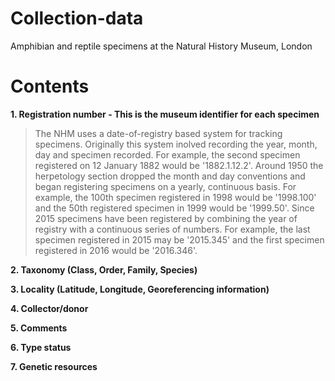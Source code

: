 # Collection-data
Amphibian and reptile specimens at the Natural History Museum, London

# Contents
**1. Registration number - This is the museum identifier for each specimen** 
>The NHM uses a date-of-registry based system for tracking specimens. Originally this system inolved recording the year, month, day and specimen recorded. For example, the second specimen registered on 12 January 1882 would be '1882.1.12.2'. Around 1950 the herpetology section dropped the month and day conventions and began registering specimens on a yearly, continuous basis. For example, the 100th specimen registered in 1998 would be '1998.100' and the 50th registered specimen in 1999 would be '1999.50'. Since 2015 specimens have been registered by combining the year of registry with a continuous series of numbers. For example, the last specimen registered in 2015 may be '2015.345' and the first specimen registered in 2016 would be '2016.346'.    

**2. Taxonomy (Class, Order, Family, Species)** 

**3. Locality (Latitude, Longitude, Georeferencing information)** 

**4. Collector/donor** 

**5. Comments**

**6. Type status**

**7. Genetic resources**

